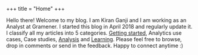 +++
title = "Home"
+++

Hello there! Welcome to my blog. I am Kiran Ganji and I am working as an Analyst at Gramener. I started this blog in April 2018 and regularly update it. I classify all my articles into 5 categories. [Getting started](https://kiranganji.com/categories/getting-started/), Analytics use cases, Case studies, [Analysis](https://kiranganji.com/categories/analysis/) and [Learning](https://kiranganji.com/categories/learning/). Please feel free to browse, drop in comments or send in the feedback. Happy to connect anytime :)
